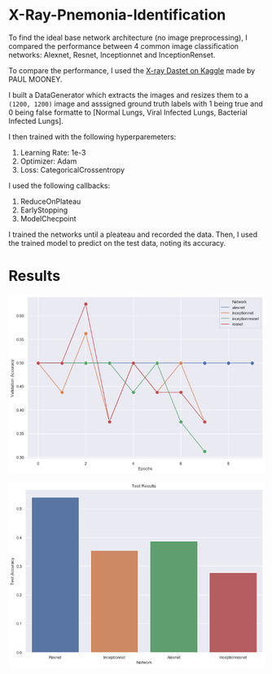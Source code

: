 # X-Ray-Pnemonia-Identification
To find the ideal base network architecture (no image preprocessing), I compared the performance between 4 common image classification networks: Alexnet, Resnet, Inceptionnet and InceptionRenset.

To compare the performance, I used the [X-ray Dastet on Kaggle](https://www.kaggle.com/datasets/paultimothymooney/chest-xray-pneumonia) made by PAUL MOONEY.

I built a DataGenerator which extracts the images and resizes them to a ```(1200, 1200)``` image and asssigned ground truth labels with 1 being true and 0 being false formatte to [Normal Lungs, Viral Infected Lungs, Bacterial Infected Lungs].

I then trained with the following hyperparemeters:
1. Learning Rate: 1e-3
2. Optimizer: Adam
3. Loss: CategoricalCrossentropy

I used the following callbacks:
1. ReduceOnPlateau
2. EarlyStopping
3. ModelChecpoint

I trained the networks until a pleateau and recorded the data. Then, I used the trained model to predict on the test data, noting its accuracy.

# Results

<p align ="center">
  <img src="./statics/comparison.png">
</p>

<p align ="center">
  <img src="./statics/results.png">
</p>
